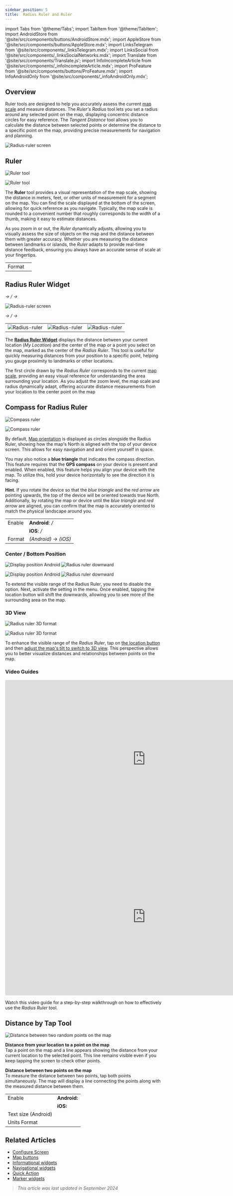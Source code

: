 ```yaml
---
sidebar_position: 5
title:  Radius Ruler and Ruler
---
```


import Tabs from '@theme/Tabs';
import TabItem from '@theme/TabItem';
import AndroidStore from '@site/src/components/buttons/AndroidStore.mdx';
import AppleStore from '@site/src/components/buttons/AppleStore.mdx';
import LinksTelegram from '@site/src/components/_linksTelegram.mdx';
import LinksSocial from '@site/src/components/_linksSocialNetworks.mdx';
import Translate from '@site/src/components/Translate.js';
import InfoIncompleteArticle from '@site/src/components/_infoIncompleteArticle.mdx';
import ProFeature from '@site/src/components/buttons/ProFeature.mdx';
import InfoAndroidOnly from '@site/src/components/_infoAndroidOnly.mdx';



## Overview

Ruler tools are designed to help you accurately assess the current [map scale](https://en.wikipedia.org/wiki/Scale_(map)) and measure distances. The *Ruler's Radius* tool lets you set a radius around any selected point on the map, displaying concentric distance circles for easy reference. The *Tangent Distance* tool allows you to calculate the distance between selected points or determine the distance to a specific point on the map, providing precise measurements for navigation and planning.

![Radius-ruler screen](@site/static/img/widgets/radius_ruler_screen.png)


## Ruler

<Tabs groupId="operating-systems">

<TabItem value="android" label="Android">

![Ruler tool](@site/static/img/widgets/ruler_tool_map_andr.png)

</TabItem>

<TabItem value="ios" label="iOS">

![Ruler tool](@site/static/img/widgets/ruler_tool_map_ios.png)

</TabItem>

</Tabs>

The **Ruler** tool provides a visual representation of the map scale, showing the distance in meters, feet, or other units of measurement for a segment on the map. You can find the scale displayed at the bottom of the screen, allowing for quick reference as you navigate. Typically, the map scale is rounded to a convenient number that roughly corresponds to the width of a thumb, making it easy to estimate distances.

As you zoom in or out, the *Ruler* dynamically adjusts, allowing you to visually assess the size of objects on the map and the distance between them with greater accuracy. Whether you are measuring the distance between landmarks or islands, the *Ruler* adapts to provide real-time distance feedback, ensuring you always have an accurate sense of scale at your fingertips.

| | |
|------------|------------|
| Format | *<Translate android="true" ids="shared_string_menu,configure_profile,general_settings_2,units_and_formats,unit_of_length"/>*  |


## Radius Ruler Widget

<Tabs groupId="operating-systems">

<TabItem value="android" label="Android">

*<Translate android="true" ids="shared_string_menu,map_widget_config,shared_string_widgets"/> → <Translate android="true" ids="map_widget_left"/>/<Translate android="true" ids="map_widget_right"/> → <Translate android="true" ids="radius_ruler_item"/>*

![Radius-ruler screen](@site/static/img/widgets/radius_ruler_widget.png)

</TabItem>

<TabItem value="ios" label="iOS">

*<Translate android="true" ids="shared_string_menu,map_widget_config,shared_string_widgets"/> → <Translate android="true" ids="map_widget_left"/>/<Translate android="true" ids="map_widget_right"/> → <Translate android="true" ids="radius_ruler_item"/>*

<table class="blogimage">
    <tr>
        <td><img src={require('@site/static/img/widgets/radius_ruler_widget_ios.png').default} alt="Radius-ruler"/></td>
        <td><img src={require('@site/static/img/widgets/radius_ruler_widget_ios_1.png').default} alt="Radius-ruler"/></td>
        <td><img src={require('@site/static/img/widgets/radius_ruler_widget_ios_2.png').default} alt="Radius-ruler"/></td>
    </tr>
</table>

</TabItem>

</Tabs>

The **[Radius Ruler Widget](../widgets/info-widgets.md#radius-ruler)** displays the distance between your current location (*My Location*) and the center of the map or a point you select on the map, marked as the center of the *Radius Ruler*. This tool is useful for quickly measuring distances from your position to a specific point, helping you gauge proximity to landmarks or other locations.

The first circle drawn by the *Radius Ruler* corresponds to the current [map scale](#ruler), providing an easy visual reference for understanding the area surrounding your location. As you adjust the zoom level, the map scale and radius dynamically adapt, offering accurate distance measurements from your location to the center point on the map


## Compass for Radius Ruler

<Tabs groupId="operating-systems">

<TabItem value="android" label="Android">

![Compass ruler](@site/static/img/widgets/compass_ruler.png)

</TabItem>

<TabItem value="ios" label="iOS">

![Compass ruler](@site/static/img/widgets/compass_ruler_ios.png)

</TabItem>

</Tabs>

By default, [Map orientation](../map/interact-with-map.md#map-orientation--compass) is displayed as circles alongside the Radius Ruler, showing how the map's North is aligned with the top of your device screen. This allows for easy navigation and and orient yourself in space.

You may also notice a **blue triangle** that indicates the compass direction. This feature requires that the **GPS compass** on your device is present and enabled. When enabled, this feature helps you align your device with the map. To utilize this, hold your device horizontally to see the direction it is facing.


**Hint**. If you rotate the device so that the *blue triangle* and the *red arrow* are pointing upwards, the top of the device will be oriented towards true North. Additionally, by rotating the map or device until the *blue triangle* and *red arrow* are aligned, you can confirm that the map is accurately oriented to match the physical landscape around you.

| | |
|------------|------------|
| Enable | **Android**: *<Translate android="true" ids="shared_string_menu,layer_map_appearance,map_widget_right"/> / <Translate android="true" ids="map_widget_left,map_widget_ruler_control"/>* |
|   |  **iOS**: *<Translate ios="true" ids="shared_string_menu,layer_map_appearance,map_widget_right"/> / <Translate ios="true" ids="map_widget_left,map_widget_ruler_control"/>* |
| Format | *<Translate android="true" ids="shared_string_menu,configure_profile,general_settings_2,units_and_formats,angular_measeurement"/> (Android)* → *<Translate ios="true" ids="angular_units"/> (iOS)* |  


### Center / Bottom Position

<Tabs groupId="operating-systems">

<TabItem value="android" label="Android">

*<Translate android="true" ids="shared_string_menu,configure_profile,general_settings_2,always_center_position_on_map"/>*

![Display position Android](@site/static/img/widgets/radius_ruler_display_position_android.png) ![Radius ruler downward](@site/static/img/widgets/radius_ruler_downward_android.png)

</TabItem>

<TabItem value="ios" label="iOS">

*<Translate ios="true" ids="shared_string_menu,shared_string_settings,selected_profile,general_settings_2,always_center_position_on_map"/>*

![Display position Android](@site/static/img/widgets/radius_ruler_display_position_ios.png) ![Radius ruler downward](@site/static/img/widgets/radius_ruler_downward_ios.png)

</TabItem>

</Tabs>

To extend the visible range of the Radius Ruler, you need to disable the *<Translate android="true" ids="always_center_position_on_map"/>* option.
Next, activate the *<Translate android="true" ids="radius_ruler_item"/>* setting in the *<Translate android="true" ids="layer_map_appearance"/>* menu. Once enabled, tapping the location button will shift the *<Translate android="true" ids="radius_ruler_item"/>* downwards, allowing you to see more of the surrounding area on the map.

### 3D View

<Tabs groupId="operating-systems">

<TabItem value="android" label="Android">

![Radius ruler 3D format](@site/static/img/widgets/radius_ruler_2_5D_android.png)

</TabItem>

<TabItem value="ios" label="iOS">

![Radius ruler 3D format](@site/static/img/widgets/radius_ruler_2_5D_ios.png)

</TabItem>

</Tabs>


To enhance the visible range of the *Radius Ruler*, tap on [the location button](../map/interact-with-map.md#my-location--zoom) and then [adjust the map's tilt to switch to 3D view](../map/interact-with-map.md#gestures). This perspective allows you to better visualize distances and relationships between points on the map.


### Video Guides

<Tabs groupId="operating-systems">

<TabItem value="android" label="Android">

<iframe  width="900" height="506" src="https://www.youtube.com/embed/MWT20dVtkDc" title="YouTube video player" frameborder="0" allow="accelerometer; autoplay; clipboard-write; encrypted-media; gyroscope; picture-in-picture" allowfullscreen></iframe>

</TabItem>

<TabItem value="ios" label="iOS">

<iframe  width="900" height="506" src="https://www.youtube.com/embed/C9QLQ52ndiA" title="YouTube video player" frameborder="0" allow="accelerometer; autoplay; clipboard-write; encrypted-media; gyroscope; picture-in-picture" allowfullscreen></iframe>

</TabItem>

</Tabs>

Watch this video guide for a step-by-step walkthrough on how to effectively use the *Radius Ruler* tool.


## Distance by Tap Tool

![Distance between two random points on the map](@site/static/img/widgets/distance_between_two_random_points.png)  

**Distance from your location to a point on the map**  
Tap a point on the map and a line appears showing the distance from your current location to the selected point. This line remains visible even if you keep tapping the screen to check other points.

**Distance between two points on the map**  
To measure the distance between two points, tap both points simultaneously. The map will display a line connecting the points along with the measured distance between them.

| | |
|------------|------------|
| Enable |  **Android:** *<Translate android="true" ids="shared_string_menu,layer_map_appearance,shared_string_buttons,map_widget_distance_by_tap"/>* |
|   |  **iOS:** *<Translate ios="true" ids="shared_string_menu,layer_map_appearance,shared_string_buttons,map_widget_distance_by_tap"/>* |
| Text size (Android) | *<Translate android="true" ids="shared_string_menu,layer_map_appearance,shared_string_buttons,map_widget_distance_by_tap,text_size"/>* |
| Units Format | *<Translate android="true" ids="shared_string_menu,configure_profile,general_settings_2,units_and_formats,unit_of_length"/>* |


## Related Articles

- [Configure Screen](./configure-screen.md)
- [Map buttons](./map-buttons.md)
- [Informational widgets](./info-widgets.md)
- [Navigational widgets](./nav-widgets.md)
- [Quick Action](./quick-action.md)
- [Marker widgets](./markers.md)

> *This article was last updated in September 2024*
